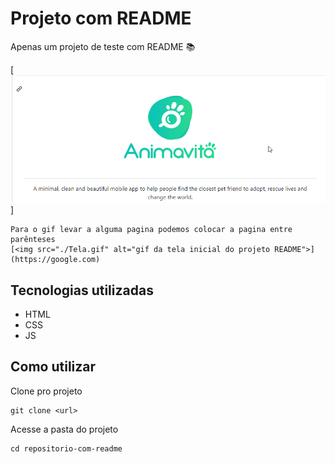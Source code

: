 # Projeto com README

Apenas um projeto de teste com README 📚

[<img src="./tela.gif" alt="gif da tela inicial do projeto README">]

```
Para o gif levar a alguma pagina podemos colocar a pagina entre parênteses
[<img src="./Tela.gif" alt="gif da tela inicial do projeto README">] (https://google.com)
```

## Tecnologias utilizadas

- HTML
- CSS
- JS

## Como utilizar

Clone pro projeto

```
git clone <url>
```

Acesse a pasta do projeto

```
cd repositorio-com-readme
```